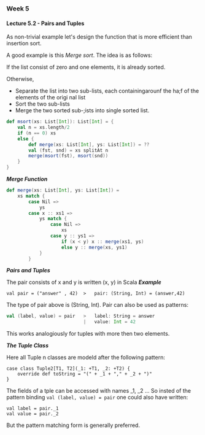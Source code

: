 ### Week 5

#### Lecture 5.2 - Pairs and Tuples

As non-trivial example let's design the function that is more efficient than insertion sort.

A good example is this _Merge sort_. The idea is as follows:

If the list consist of zero and one elements, it is already sorted.

Otherwise,

- Separate the list into two sub-lists, each containingarounf the ha;f of the elements of the origi nal list
- Sort the two sub-lists
- Merge the two sorted sub-;ists into single sorted list.

```Scala
def msort(xs: List[Int]): List[Int] = {
    val n = xs.length/2
    if (n == 0) xs
    else {
        def merge(xs: List[Int], ys: List[Int]) = ??
        val (fst, snd) = xs splitAt n
        merge(msort(fst), msort(snd))
    }
}
```

**_Merge Function_**

```Scala
def merge(xs: List[Int], ys: List[Int]) =
    xs match {
        case Nil =>
            ys
        case x :: xs1 =>
            ys match {
                case Nil =>
                    xs
                case y :: ys1 =>
                    if (x < y) x :: merge(xs1, ys)
                    else y :: merge(xs, ys1)
            }
        }
```

**_Pairs and Tuples_**

The pair consists of x and y is written (x, y) in Scala
**_Example_**

```
val pair = ("answer" , 42)  >   pair: (String, Int) = (answer,42)
```

The type of pair above is (String, Int).
Pair can also be used as patterns:

```Scala
val (label, value) = pair   >   label: String = answer
                            |   value: Int = 42
```

This works analogiously for tuples with more then two elements.

**_The Tuple Class_**

Here all Tuple n classes are modeld after the following pattern:

```
case class Tuple2[T1, T2](_1: +T1, _2: +T2) {
    override def toString = "(" + _1 + "," + _2 + ")"
}
```

The fields of a tple can be accessed with names \_1, \_2 ...
So insted of the pattern binding
`val (label, value) = pair`
one could also have written:

```
val label = pair._1
val value = pair._2
```

But the pattern matching form is generally preferred.
